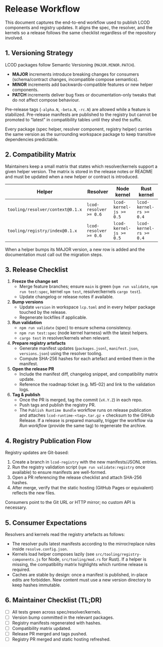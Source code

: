 # Release Workflow

This document captures the end-to-end workflow used to publish LCOD components and registry updates. It aligns the spec, the resolver, and the kernels so a release follows the same checklist regardless of the repository involved.

## 1. Versioning Strategy

LCOD packages follow Semantic Versioning (`MAJOR.MINOR.PATCH`).

- **MAJOR** increments introduce breaking changes for consumers (schema/contract changes, incompatible compose semantics).
- **MINOR** increments add backwards-compatible features or new helper components.
- **PATCH** increments deliver bug fixes or documentation-only tweaks that do not affect compose behaviour.

Pre-release tags (`-alpha.N`, `-beta.N`, `-rc.N`) are allowed while a feature is stabilized. Pre-release manifests are published to the registry but cannot be promoted to “latest” in compatibility tables until they shed the suffix.

Every package (spec helper, resolver component, registry helper) carries the same version as the surrounding workspace package to keep transitive dependencies predictable.

## 2. Compatibility Matrix

Maintainers keep a small matrix that states which resolver/kernels support a given helper version. The matrix is stored in the release notes or README and must be updated when a new helper or contract is introduced.

| Helper | Resolver | Node kernel | Rust kernel |
| ------ | -------- | ----------- | ----------- |
| `tooling/resolver/context@0.1.x` | `lcod-resolver >= 0.6` | `lcod-kernel-js >= 0.5` | `lcod-kernel-rs >= 0.4` |
| `tooling/registry/index@0.1.x`  | `lcod-resolver >= 0.6` | `lcod-kernel-js >= 0.5` | `lcod-kernel-rs >= 0.4` |

When a helper bumps its MAJOR version, a new row is added and the documentation must call out the migration steps.

## 3. Release Checklist

1. **Freeze the change set**
   - Merge feature branches; ensure `main` is green (`npm run validate`, `npm run test:spec`, kernel `npm test`, resolver/kernels `cargo test`).
   - Update changelog or release notes if available.
2. **Bump versions**
   - Update `version` in workspace `lcp.toml` and in every helper package touched by the release.
   - Regenerate lockfiles if applicable.
3. **Run validation**
   - `npm run validate` (spec) to ensure schema consistency.
   - `npm run test:spec` (node kernel harness) with the latest helpers.
   - `cargo test` in resolver/kernels when relevant.
4. **Prepare registry artefacts**
   - Generate manifest updates (`packages.jsonl`, `manifest.json`, `versions.json`) using the resolver tooling.
   - Compute SHA-256 hashes for each artefact and embed them in the manifest.
5. **Open the release PR**
   - Include the manifest diff, changelog snippet, and compatibility matrix update.
   - Reference the roadmap ticket (e.g. M5-02) and link to the validation logs.
6. **Tag & publish**
   - Once the PR is merged, tag the commit (`vX.Y.Z`) in each repo.
   - Push tags and publish the registry PR.
   - The `Publish Runtime Bundle` workflow runs on release publication and attaches
     `lcod-runtime-<tag>.tar.gz` + checksum to the GitHub Release. If a release is
     prepared manually, trigger the workflow via *Run workflow* (provide the same tag)
     to regenerate the archive.

## 4. Registry Publication Flow

Registry updates are Git-based:

1. Create a branch in `lcod-registry` with the new manifests/JSONL entries.
2. Run the registry validation script (`npm run validate:registry` once available) to ensure manifests are well-formed.
3. Open a PR referencing the release checklist and attach SHA-256 hashes.
4. After merge, verify that the static hosting (GitHub Pages or equivalent) reflects the new files.

Consumers point to the Git URL or HTTP mirror; no custom API is necessary.

## 5. Consumer Expectations

Resolvers and kernels read the registry artefacts as follows:

- The resolver pulls latest manifests according to the mirror/replace rules inside `resolve.config.json`.
- Kernels load helper composes lazily (see `src/tooling/registry-components.js` for Node, `src/tooling/mod.rs` for Rust). If a helper is missing, the compatibility matrix highlights which runtime release is required.
- Caches are stable by design: once a manifest is published, in-place edits are forbidden. New content must use a new version directory to keep hashes immutable.

## 6. Maintainer Checklist (TL;DR)

- [ ] All tests green across spec/resolver/kernels.
- [ ] Version bump committed in the relevant packages.
- [ ] Registry manifests regenerated with hashes.
- [ ] Compatibility matrix updated.
- [ ] Release PR merged and tags pushed.
- [ ] Registry PR merged and static hosting refreshed.
